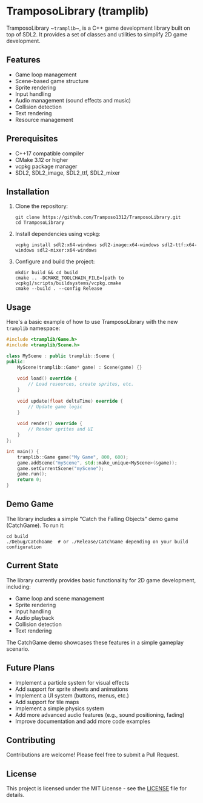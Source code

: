 # TramposoLibrary (tramplib)

TramposoLibrary ~`tramplib`~, is a C++ game development library built on top of SDL2. It provides a set of classes and utilities to simplify 2D game development.

## Features

- Game loop management
- Scene-based game structure
- Sprite rendering
- Input handling
- Audio management (sound effects and music)
- Collision detection
- Text rendering
- Resource management

## Prerequisites

- C++17 compatible compiler
- CMake 3.12 or higher
- vcpkg package manager
- SDL2, SDL2_image, SDL2_ttf, SDL2_mixer

## Installation

1. Clone the repository:
   ```
   git clone https://github.com/Tramposo1312/TramposoLibrary.git
   cd TramposoLibrary
   ```

2. Install dependencies using vcpkg:
   ```
   vcpkg install sdl2:x64-windows sdl2-image:x64-windows sdl2-ttf:x64-windows sdl2-mixer:x64-windows
   ```

3. Configure and build the project:
   ```
   mkdir build && cd build
   cmake .. -DCMAKE_TOOLCHAIN_FILE=[path to vcpkg]/scripts/buildsystems/vcpkg.cmake
   cmake --build . --config Release
   ```

## Usage

Here's a basic example of how to use TramposoLibrary with the new `tramplib` namespace:

```cpp
#include <tramplib/Game.h>
#include <tramplib/Scene.h>

class MyScene : public tramplib::Scene {
public:
    MyScene(tramplib::Game* game) : Scene(game) {}
    
    void load() override {
        // Load resources, create sprites, etc.
    }
    
    void update(float deltaTime) override {
        // Update game logic
    }
    
    void render() override {
        // Render sprites and UI
    }
};

int main() {
    tramplib::Game game("My Game", 800, 600);
    game.addScene("myScene", std::make_unique<MyScene>(&game));
    game.setCurrentScene("myScene");
    game.run();
    return 0;
}
```

## Demo Game

The library includes a simple "Catch the Falling Objects" demo game (CatchGame). To run it:

```
cd build
./Debug/CatchGame  # or ./Release/CatchGame depending on your build configuration
```

## Current State

The library currently provides basic functionality for 2D game development, including:

- Game loop and scene management
- Sprite rendering
- Input handling
- Audio playback
- Collision detection
- Text rendering

The CatchGame demo showcases these features in a simple gameplay scenario.

## Future Plans

- Implement a particle system for visual effects
- Add support for sprite sheets and animations
- Implement a UI system (buttons, menus, etc.)
- Add support for tile maps
- Implement a simple physics system
- Add more advanced audio features (e.g., sound positioning, fading)
- Improve documentation and add more code examples

## Contributing

Contributions are welcome! Please feel free to submit a Pull Request.

## License

This project is licensed under the MIT License - see the [LICENSE](LICENSE) file for details.